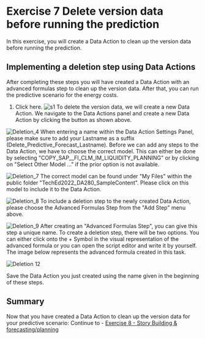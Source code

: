 # Exercise 7 Delete version data before running the prediction

In this exercise, you will create a Data Action to clean up the version data before running the prediction.

## Implementing a deletion step using Data Actions

After completing these steps you will have created a Data Action with an advanced formulas step to clean up the version data. After that, you can run the predictive scenario for the energy costs.

1.	Click here.
![s1](https://user-images.githubusercontent.com/112930664/196193352-e4b7b253-a99d-42ac-94da-a7298978820a.png)
To delete the version data, we will create a new Data Action. We navigate to the Data Actions panel and create a new Data Action by clicking the button as shown above. 

![Deletion_4](https://user-images.githubusercontent.com/112930664/196191988-949a31e3-69e7-4948-bc25-62ba93ebff2f.png)
When entering a name within the Data Action Settings Panel, please make sure to add your Lastname as a suffix (Delete_Predictive_Forecast_Lastname). Before we can add any steps to the Data Action, we have to choose the correct model. This can either be done by selecting "COPY_SAP__FI_CLM_IM_LIQUIDITY_PLANNING" or by clicking on "Select Other Model ..." if the prior option is not available. 

![Deletion_7](https://user-images.githubusercontent.com/112930664/196192069-a5cefd6a-a75d-46d7-9c14-249debc4794c.png)
The correct model can be found under "My Files" within the public folder "TechEd2022_DA280_SampleContent". Please click on this model to include it to the Data Action.

![Deletion_8](https://user-images.githubusercontent.com/112930664/196192146-b79fbb57-b805-43ea-ae48-9b92275f96ed.png)
To include a deletion step to the newly created Data Action, please choose the Advanced Formulas Step from the "Add Step" menu above.


![Deletion_9](https://user-images.githubusercontent.com/112930664/196192166-8a677bec-12be-4230-a513-295290e3a6ca.png)
After creating an "Advanced Formulas Step", you can give this step a unique name. To create a deletion step, there will be two options. You can either click onto the + Symbol in the visual representation of the advanced formula or you can open the script editor and write it by yourself. The image below represents the advanced formula created in this task.

![Deletion 12](https://user-images.githubusercontent.com/112930664/196198889-625baaf4-4a10-4679-b71b-79e52a8466cb.png)

Save the Data Action you just created using the name given in the beginning of these steps. 

## Summary

Now that you have created a Data Action to clean up the version data for your predictive scenario:
Continue to - [Exercise 8 - Story Building & forecasting/planning](../ex8/README.md)
